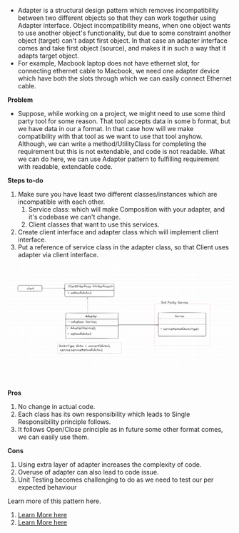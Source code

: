- Adapter is a structural design pattern which removes incompatibility between two different objects so that they can work together
    using Adapter interface. Object incompatibility means, when one object wants to use another object's functionality, but due to 
    some constraint another object (target) can't adapt first object. In that case an adapter interface comes and take first
    object (source), and makes it in such a way that it adapts target object.
- For example, Macbook laptop does not have ethernet slot, for connecting ethernet cable to Macbook, we need one adapter device
    which have both the slots through which we can easily connect Ethernet cable.

**Problem**
- Suppose, while working on a project, we might need to use some third party tool for some reason. That tool accepts data in some 
b format, but we have data in our a format. In that case how will we make compatibility with that tool as we want to use that
tool anyhow. Although, we can write a method/UtilityClass for completing the requirement but this is not extendable, and
code is not readable. What we can do here, we can use Adapter pattern to fulfilling requirement with readable, extendable code.

**Steps to-do**
1. Make sure you have least two different classes/instances which are incompatible with each other.
   1. Service class: which will make Composition with your adapter, and it's codebase we can't change.
   2. Client classes that want to use this services.
2. Create client interface and adapter class which will implement client interface.
3. Put a reference of service class in the adapter class, so that Client uses adapter via client interface.

![Basic Structure Of Adapter Pattern](Structure.png)

**Pros**
1. No change in actual code.
2. Each class has its own responsibility which leads to Single Responsibility principle follows.
3. It follows Open/Close principle as in future some other format comes, we can easily use them.

**Cons**
1. Using extra layer of adapter increases the complexity of code.
2. Overuse of adapter can also lead to code issue.
3. Unit Testing becomes challenging to do as we need to test our per expected behaviour


Learn more of this pattern here. 
1. [Learn More here](https://refactoring.guru/design-patterns/adapter)
2. [Learn More here](https://www.pentalog.com/blog/design-patterns/adapter-design-pattern/)